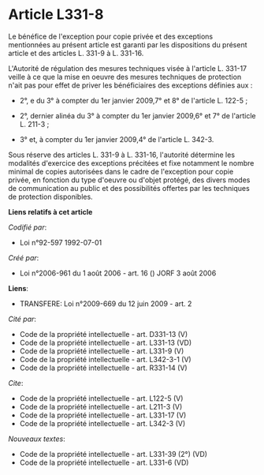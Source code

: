 # Article L331-8

Le bénéfice de l'exception pour copie privée et des exceptions mentionnées au présent article est garanti par les
dispositions du présent article et des articles L. 331-9 à L. 331-16. 

L'Autorité de régulation des mesures techniques visée à l'article L. 331-17 veille à ce que la mise en oeuvre des mesures
techniques de protection n'ait pas pour effet de priver les bénéficiaires des exceptions définies aux :

- 2°, e du 3° à compter du 1er janvier 2009,7° et 8° de l'article L. 122-5 ;

- 2°, dernier alinéa du 3° à compter du 1er janvier 2009,6° et 7° de l'article L. 211-3 ;

- 3° et, à compter du 1er janvier 2009,4° de l'article L. 342-3. 

Sous réserve des articles L. 331-9 à L. 331-16, l'autorité détermine les modalités d'exercice des exceptions précitées et
fixe notamment le nombre minimal de copies autorisées dans le cadre de l'exception pour copie privée, en fonction du type
d'oeuvre ou d'objet protégé, des divers modes de communication au public et des possibilités offertes par les techniques de
protection disponibles.

**Liens relatifs à cet article**

_Codifié par_:

  - Loi n°92-597 1992-07-01

_Créé par_:

  - Loi n°2006-961 du 1 août 2006 - art. 16 () JORF 3 août 2006

**Liens**:

  - TRANSFERE: Loi n°2009-669 du 12 juin 2009 - art. 2

_Cité par_:

  - Code de la propriété intellectuelle - art. D331-13 (V)
  - Code de la propriété intellectuelle - art. L331-13 (VD)
  - Code de la propriété intellectuelle - art. L331-9 (V)
  - Code de la propriété intellectuelle - art. L342-3-1 (V)
  - Code de la propriété intellectuelle - art. R331-14 (V)

_Cite_:

  - Code de la propriété intellectuelle - art. L122-5 (V)
  - Code de la propriété intellectuelle - art. L211-3 (V)
  - Code de la propriété intellectuelle - art. L331-17 (V)
  - Code de la propriété intellectuelle - art. L342-3 (V)

_Nouveaux textes_:

  - Code de la propriété intellectuelle - art. L331-39 (2°) (VD)
  - Code de la propriété intellectuelle - art. L331-6 (VD)
